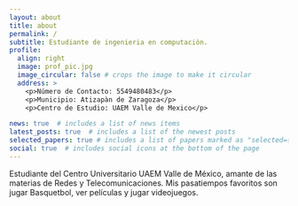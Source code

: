 ```yaml
---
layout: about
title: about
permalink: /
subtitle: Estudiante de ingenieria en computaciòn.
profile:
  align: right
  image: prof_pic.jpg
  image_circular: false # crops the image to make it circular
  address: >
    <p>Número de Contacto: 5549480483</p>
    <p>Municipio: Atizapàn de Zaragoza</p>
    <p>Centro de Estudio: UAEM Valle de Mexico</p>

news: true  # includes a list of news items
latest_posts: true  # includes a list of the newest posts
selected_papers: true # includes a list of papers marked as "selected={true}"
social: true  # includes social icons at the bottom of the page
---
```

Estudiante del Centro Universitario UAEM Valle de México, amante de las materias de Redes y Telecomunicaciones.
Mis pasatiempos favoritos son jugar Basquetbol, ver películas y jugar videojuegos. 
